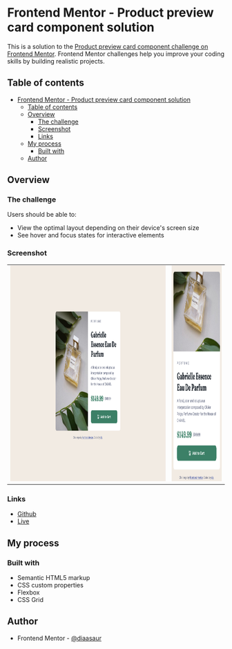 # Frontend Mentor - Product preview card component solution

This is a solution to the [Product preview card component challenge on Frontend Mentor](https://www.frontendmentor.io/challenges/product-preview-card-component-GO7UmttRfa). Frontend Mentor challenges help you improve your coding skills by building realistic projects.

## Table of contents

- [Frontend Mentor - Product preview card component solution](#frontend-mentor---product-preview-card-component-solution)
  - [Table of contents](#table-of-contents)
  - [Overview](#overview)
    - [The challenge](#the-challenge)
    - [Screenshot](#screenshot)
    - [Links](#links)
  - [My process](#my-process)
    - [Built with](#built-with)
  - [Author](#author)

## Overview

### The challenge

Users should be able to:

- View the optimal layout depending on their device's screen size
- See hover and focus states for interactive elements

### Screenshot

<table>
        <tr>
            <td>
                <img src="./images/screenshots/desktop.png"
                    alt="Desktop View" title="Desktop View"  width="auto" height='500px'/>
            </td>
            <td>
                <img src="./images/screenshots/mobile.png"
                    alt="Mobile View" title="Mobile View" width="auto" height='500px'/>
            </td>
        </tr>
</table>

### Links

- [Github](https://github.com/diaasaur/product-preview-card-component)
- [Live](https://diaasaur.github.io/product-preview-card-component/)

## My process

### Built with

- Semantic HTML5 markup
- CSS custom properties
- Flexbox
- CSS Grid

## Author

- Frontend Mentor - [@diaasaur](https://www.frontendmentor.io/profile/diaasaur)
